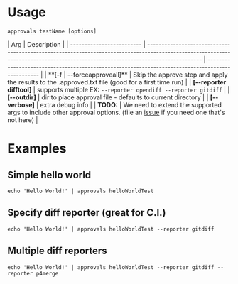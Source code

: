 # Usage

`approvals testName [options]`

| Arg                       | Description                                                                                                                                                                     |
| ------------------------- | ------------------------------------------------------------------------------------------------------------------------------------------------------------------------------- | ------------------------------------------------------------------------------------------------- |
| \*\*[-f                   | --forceapproveall]\*\*                                                                                                                                                          | Skip the approve step and apply the results to the .approved.txt file (good for a first time run) |
| **[--reporter difftool]** | supports multiple EX: `--reporter opendiff --reporter gitdiff`                                                                                                                  |
| **[--outdir]**            | dir to place approval file - defaults to current directory                                                                                                                      |
| **[--verbose]**           | extra debug info                                                                                                                                                                |
| **TODO:**                 | We need to extend the supported args to include other approval options. (file an [issue](https://github.com/approvals/Approvals.NodeJS/issues) if you need one that's not here) |

# Examples

## Simple hello world

```
echo 'Hello World!' | approvals helloWorldTest
```

## Specify diff reporter (great for C.I.)

```
echo 'Hello World!' | approvals helloWorldTest --reporter gitdiff
```

## Multiple diff reporters

```
echo 'Hello World!' | approvals helloWorldTest --reporter gitdiff --reporter p4merge
```
